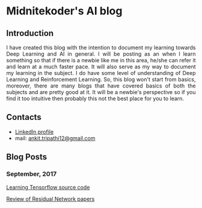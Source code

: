# Midnitekoder's AI blog
## Introduction
<div style="text-align: justify"> I have created this blog with the intention to document my learning towards Deep Learning and AI in general. I will be posting as an when I learn something so that if there is a newbie like me in this area, he/she can refer it and learn at a much faster pace. It will also serve as my way to document my learning in the subject. I do have some level of understanding of Deep Learning and Reinforcement Learning. So, this blog won't start from basics, moreover, there are many blogs that have covered basics of both the subjects and are pretty good at it. It will be a newbie's perspective so if you find it too intuitive then probably this not the best place for you to learn. </div>

## Contacts
- [LinkedIn profile](https://www.linkedin.com/in/ankit-tripathi-828a4487/)
- mail: ankit.tripathi12@gmail.com

## Blog Posts
### September, 2017
[Learning Tensorflow source code](2017/09/learningTensorflow)

[Review of Residual Network papers](2017/09/residualNetworksReview)